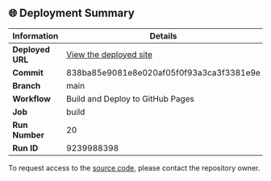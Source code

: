 ## 🌐 Deployment Summary

| Information | Details |
|-------------|---------|
| **Deployed URL** | [View the deployed site](https://First-Matter.github.io/multiplayer-test) |
| **Commit** | 838ba85e9081e8e020af05f0f93a3ca3f3381e9e |
| **Branch** | main |
| **Workflow** | Build and Deploy to GitHub Pages |
| **Job** | build |
| **Run Number** | 20 |
| **Run ID** | 9239988398 |

To request access to the [source code](https://github.com/First-Matter/playroom-hello-world), please contact the repository owner.
